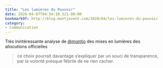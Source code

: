 ```yaml
---
title: "Les lumières du Pouvoir"
date: 2020-04-07T04:54:10.521-00:00
bookmarkOf: http://blog.montjovent.com/2020/04/les-lumieres-du-pouvoir.html
category:
- Communication
---
```

Très inintéressante analyse de [@montjo](https://twitter.com/montjo) des mises en lumières des allocutions officielles
> ce choix pourrait davantage s’expliquer par un souci de transparence, par la volonté presque fébrile de ne rien cacher. 

